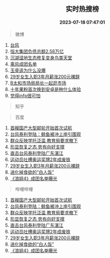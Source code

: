 <div align="center"><h2>实时热搜榜</h2><h4>2023-07-18 07:47:01</h4></div>

> 微博  

1. [台风](https://s.weibo.com/weibo?q=%E5%8F%B0%E9%A3%8E&t=31&band_rank=1&Refer=top)<br />
2. [恒大集团负债总额2.58万亿](https://s.weibo.com/weibo?q=%23%E6%81%92%E5%A4%A7%E9%9B%86%E5%9B%A2%E8%B4%9F%E5%80%BA%E6%80%BB%E9%A2%9D2.58%E4%B8%87%E4%BA%BF%23&t=31&band_rank=2&Refer=top)<br />
3. [沉湖湿地生态修复变身鸟类天堂](https://s.weibo.com/weibo?q=%23%E6%B2%89%E6%B9%96%E6%B9%BF%E5%9C%B0%E7%94%9F%E6%80%81%E4%BF%AE%E5%A4%8D%E5%8F%98%E8%BA%AB%E9%B8%9F%E7%B1%BB%E5%A4%A9%E5%A0%82%23&t=31&band_rank=3&Refer=top)<br />
4. [乘风成团名单](https://s.weibo.com/weibo?q=%E4%B9%98%E9%A3%8E%E6%88%90%E5%9B%A2%E5%90%8D%E5%8D%95&t=31&band_rank=4&Refer=top)<br />
5. [玉骨遥为什么没爆](https://s.weibo.com/weibo?q=%23%E7%8E%89%E9%AA%A8%E9%81%A5%E4%B8%BA%E4%BB%80%E4%B9%88%E6%B2%A1%E7%88%86%23&t=31&band_rank=5&Refer=top)<br />
6. [29岁女生入职3年月薪涨200元裸辞](https://s.weibo.com/weibo?q=%2329%E5%B2%81%E5%A5%B3%E7%94%9F%E5%85%A5%E8%81%8C3%E5%B9%B4%E6%9C%88%E8%96%AA%E6%B6%A8200%E5%85%83%E8%A3%B8%E8%BE%9E%23&t=31&band_rank=6&Refer=top)<br />
7. [B太和市场局局长一起逛市场](https://s.weibo.com/weibo?q=B%E5%A4%AA%E5%92%8C%E5%B8%82%E5%9C%BA%E5%B1%80%E5%B1%80%E9%95%BF%E4%B8%80%E8%B5%B7%E9%80%9B%E5%B8%82%E5%9C%BA&t=31&band_rank=7&Refer=top)<br />
8. [十年果粉首次换到安卓是种什么体验](https://s.weibo.com/weibo?q=%E5%8D%81%E5%B9%B4%E6%9E%9C%E7%B2%89%E9%A6%96%E6%AC%A1%E6%8D%A2%E5%88%B0%E5%AE%89%E5%8D%93%E6%98%AF%E7%A7%8D%E4%BB%80%E4%B9%88%E4%BD%93%E9%AA%8C&t=31&band_rank=8&Refer=top)<br />
9. [觉得infp很可怕](https://s.weibo.com/weibo?q=%E8%A7%89%E5%BE%97infp%E5%BE%88%E5%8F%AF%E6%80%95&t=31&band_rank=9&Refer=top)<br />

> 知乎  


> 百度  

1. [首艘国产大型邮轮开始首次试航](https://www.baidu.com/s?wd=%E9%A6%96%E8%89%98%E5%9B%BD%E4%BA%A7%E5%A4%A7%E5%9E%8B%E9%82%AE%E8%BD%AE%E5%BC%80%E5%A7%8B%E9%A6%96%E6%AC%A1%E8%AF%95%E8%88%AA&sa=fyb_news&rsv_dl=fyb_news)<br />
2. [台风泰利登陆：鲸鱼被冲上岸引围观](https://www.baidu.com/s?wd=%E5%8F%B0%E9%A3%8E%E6%B3%B0%E5%88%A9%E7%99%BB%E9%99%86%EF%BC%9A%E9%B2%B8%E9%B1%BC%E8%A2%AB%E5%86%B2%E4%B8%8A%E5%B2%B8%E5%BC%95%E5%9B%B4%E8%A7%82&sa=fyb_news&rsv_dl=fyb_news)<br />
3. [群众反映学托泛滥 教育局要求撤下](https://www.baidu.com/s?wd=%E7%BE%A4%E4%BC%97%E5%8F%8D%E6%98%A0%E5%AD%A6%E6%89%98%E6%B3%9B%E6%BB%A5+%E6%95%99%E8%82%B2%E5%B1%80%E8%A6%81%E6%B1%82%E6%92%A4%E4%B8%8B&sa=fyb_news&rsv_dl=fyb_news)<br />
4. [形显恢复之态 势有向好支撑](https://www.baidu.com/s?wd=%E5%BD%A2%E6%98%BE%E6%81%A2%E5%A4%8D%E4%B9%8B%E6%80%81+%E5%8A%BF%E6%9C%89%E5%90%91%E5%A5%BD%E6%94%AF%E6%92%91&sa=fyb_news&rsv_dl=fyb_news)<br />
5. [直击台风泰利登陆广东湛江](https://www.baidu.com/s?wd=%E7%9B%B4%E5%87%BB%E5%8F%B0%E9%A3%8E%E6%B3%B0%E5%88%A9%E7%99%BB%E9%99%86%E5%B9%BF%E4%B8%9C%E6%B9%9B%E6%B1%9F&sa=fyb_news&rsv_dl=fyb_news)<br />
6. [运动员吐槽奥运奖牌2年成废铁](https://www.baidu.com/s?wd=%E8%BF%90%E5%8A%A8%E5%91%98%E5%90%90%E6%A7%BD%E5%A5%A5%E8%BF%90%E5%A5%96%E7%89%8C2%E5%B9%B4%E6%88%90%E5%BA%9F%E9%93%81&sa=fyb_news&rsv_dl=fyb_news)<br />
7. [29岁女生入职3年月薪涨200元裸辞](https://www.baidu.com/s?wd=29%E5%B2%81%E5%A5%B3%E7%94%9F%E5%85%A5%E8%81%8C3%E5%B9%B4%E6%9C%88%E8%96%AA%E6%B6%A8200%E5%85%83%E8%A3%B8%E8%BE%9E&sa=fyb_news&rsv_dl=fyb_news)<br />
8. [进化掉食欲的“白人饭”](https://www.baidu.com/s?wd=%E8%BF%9B%E5%8C%96%E6%8E%89%E9%A3%9F%E6%AC%B2%E7%9A%84%E2%80%9C%E7%99%BD%E4%BA%BA%E9%A5%AD%E2%80%9D&sa=fyb_news&rsv_dl=fyb_news)<br />
9. [《浪姐4》成团名单曝光](https://www.baidu.com/s?wd=%E3%80%8A%E6%B5%AA%E5%A7%904%E3%80%8B%E6%88%90%E5%9B%A2%E5%90%8D%E5%8D%95%E6%9B%9D%E5%85%89&sa=fyb_news&rsv_dl=fyb_news)<br />

> 哔哩哔哩  

1. [首艘国产大型邮轮开始首次试航](https://www.baidu.com/s?wd=%E9%A6%96%E8%89%98%E5%9B%BD%E4%BA%A7%E5%A4%A7%E5%9E%8B%E9%82%AE%E8%BD%AE%E5%BC%80%E5%A7%8B%E9%A6%96%E6%AC%A1%E8%AF%95%E8%88%AA&sa=fyb_news&rsv_dl=fyb_news)<br />
2. [台风泰利登陆：鲸鱼被冲上岸引围观](https://www.baidu.com/s?wd=%E5%8F%B0%E9%A3%8E%E6%B3%B0%E5%88%A9%E7%99%BB%E9%99%86%EF%BC%9A%E9%B2%B8%E9%B1%BC%E8%A2%AB%E5%86%B2%E4%B8%8A%E5%B2%B8%E5%BC%95%E5%9B%B4%E8%A7%82&sa=fyb_news&rsv_dl=fyb_news)<br />
3. [群众反映学托泛滥 教育局要求撤下](https://www.baidu.com/s?wd=%E7%BE%A4%E4%BC%97%E5%8F%8D%E6%98%A0%E5%AD%A6%E6%89%98%E6%B3%9B%E6%BB%A5+%E6%95%99%E8%82%B2%E5%B1%80%E8%A6%81%E6%B1%82%E6%92%A4%E4%B8%8B&sa=fyb_news&rsv_dl=fyb_news)<br />
4. [形显恢复之态 势有向好支撑](https://www.baidu.com/s?wd=%E5%BD%A2%E6%98%BE%E6%81%A2%E5%A4%8D%E4%B9%8B%E6%80%81+%E5%8A%BF%E6%9C%89%E5%90%91%E5%A5%BD%E6%94%AF%E6%92%91&sa=fyb_news&rsv_dl=fyb_news)<br />
5. [直击台风泰利登陆广东湛江](https://www.baidu.com/s?wd=%E7%9B%B4%E5%87%BB%E5%8F%B0%E9%A3%8E%E6%B3%B0%E5%88%A9%E7%99%BB%E9%99%86%E5%B9%BF%E4%B8%9C%E6%B9%9B%E6%B1%9F&sa=fyb_news&rsv_dl=fyb_news)<br />
6. [运动员吐槽奥运奖牌2年成废铁](https://www.baidu.com/s?wd=%E8%BF%90%E5%8A%A8%E5%91%98%E5%90%90%E6%A7%BD%E5%A5%A5%E8%BF%90%E5%A5%96%E7%89%8C2%E5%B9%B4%E6%88%90%E5%BA%9F%E9%93%81&sa=fyb_news&rsv_dl=fyb_news)<br />
7. [29岁女生入职3年月薪涨200元裸辞](https://www.baidu.com/s?wd=29%E5%B2%81%E5%A5%B3%E7%94%9F%E5%85%A5%E8%81%8C3%E5%B9%B4%E6%9C%88%E8%96%AA%E6%B6%A8200%E5%85%83%E8%A3%B8%E8%BE%9E&sa=fyb_news&rsv_dl=fyb_news)<br />
8. [进化掉食欲的“白人饭”](https://www.baidu.com/s?wd=%E8%BF%9B%E5%8C%96%E6%8E%89%E9%A3%9F%E6%AC%B2%E7%9A%84%E2%80%9C%E7%99%BD%E4%BA%BA%E9%A5%AD%E2%80%9D&sa=fyb_news&rsv_dl=fyb_news)<br />
9. [《浪姐4》成团名单曝光](https://www.baidu.com/s?wd=%E3%80%8A%E6%B5%AA%E5%A7%904%E3%80%8B%E6%88%90%E5%9B%A2%E5%90%8D%E5%8D%95%E6%9B%9D%E5%85%89&sa=fyb_news&rsv_dl=fyb_news)<br />
